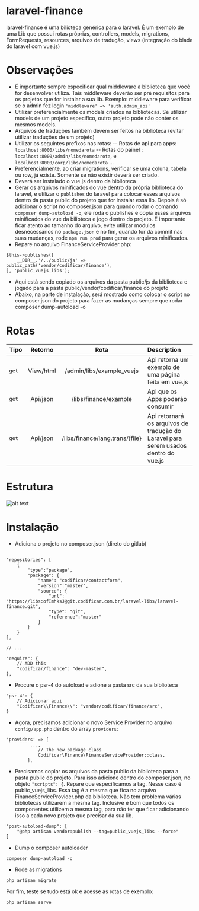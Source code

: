# laravel-finance
laravel-finance é uma bilioteca genérica para o laravel. É um exemplo de uma Lib que possui rotas próprias, controllers, models, migrations, FormRequests, resources, arquivos de tradução, views (integração do blade do laravel com vue.js)

# Observações
- É importante sempre especificar qual middleware a biblioteca que você for desenvolver utiliza. Tais middleware deverão ser pré requisitos para os projetos que for instalar a sua lib. Exemplo: middleware para verificar se o admin fez login `'middleware' => 'auth.admin_api'`
- Utilizar preferencialmente os models criados na bibliotecas. Se utilizar models de um projeto especifíco, outro projeto pode não conter os mesmos models.
- Arquivos de traduções também devem ser feitos na biblioteca (evitar utilizar traduções de um projeto)
- Utilizar os seguintes prefixos nas rotas:
-- Rotas de api para apps: `localhost:8000/libs/nomedarota`
-- Rotas do painel : `localhost:8000/admin/libs/nomedarota`, e `localhost:8000/corp/libs/nomedarota` ...
- Preferencialmente, ao criar migrations, verificar se uma coluna, tabela ou row, já existe. Somente se não existir deverá ser criado.
- Deverá ser instalado o vue.js dentro da biblioteca
-  Gerar os arquivos minificados do vue dentro da própria biblioteca do laravel, e utilizar o `publishes` do laravel para colocar esses arquivos dentro da pasta public do projeto que for instalar essa lib. Depois é só adicionar o script no composer.json para quando rodar o comando `composer dump-autoload -o`, ele roda o publishes e copia esses arquivos minificados do vue da bilioteca e jogo dentro do projeto. É importante ficar atento ao tamanho do arquivo, evite utilizar modulos desnecessários no `package.json` e no fim, quando for da commit nas suas mudanças, rode `npm run prod` para gerar os arquivos minificados.
- Repare no arquivo FinanceServiceProvider.php: 
```
$this->publishes([
    __DIR__.'/../public/js' => public_path('vendor/codificar/finance'),
], 'public_vuejs_libs'); 
```
- Aqui está sendo copiado os arquivos da pasta public/js da biblioteca e jogado para a pasta public/vendor/codificar/finance do projeto
- Abaixo, na parte de instalação, será mostrado como colocar o script no composer.json do projeto para fazer as mudanças sempre que rodar composer dump-autoload -o

# Rotas
| Tipo  | Retorno | Rota  | Description |
| :------------ |:---------------: |:---------------:| :-----|
| `get` | View/html | /admin/libs/example_vuejs | Api retorna um exemplo de uma página feita em vue.js |
| `get` | Api/json | /libs/finance/example | Api que os Apps poderão consumir | 
| `get` | Api/json | /libs/finance/lang.trans/{file} | Api retornará os arquivos de tradução do Laravel para serem usados dentro do vue.js |


# Estrutura
 ![alt text](https://i.imgur.com/PsahJHb.jpg)


# Instalação

- Adiciona o projeto no composer.json (direto do gitlab)

```

"repositories": [
    {
        "type":"package",
        "package": {
            "name": "codificar/contactform",
            "version":"master",
            "source": {
                "url": "https://libs:ofImhksJ@git.codificar.com.br/laravel-libs/laravel-finance.git",
                "type": "git",
                "reference":"master"
            }
        }
    }
],

// ...

"require": {
    // ADD this
    "codificar/finance": "dev-master",
},

```

- Procure o psr-4 do autoload e adione a pasta src da sua biblioteca
```
"psr-4": {
    // Adicionar aqui
    "Codificar\\Finance\\": "vendor/codificar/finance/src",
}
```

- Agora, precisamos adicionar o novo Service Provider no arquivo `config/app.php` dentro do array `providers`:

```
'providers' => [
         ...,
            // The new package class
            Codificar\Finance\FinanceServiceProvider::class,
        ],
```
- Precisamos copiar os arquivos da pasta public da biblioteca para a pasta public do projeto. Para isso adicione dentro do composer.json, no objeto `"scripts": {`. Repare que especificamos a tag. Nesse caso é public_vuejs_libs. Essa tag é a mesma que fica no arquivo FinanceServiceProvider.php da biblioteca. Não tem problema várias bibliotecas utilizarem a mesma tag. Inclusive é bom que todos os componentes utilizem a mesma tag, para não ter que ficar adicionando isso a cada novo projeto que precisar da sua lib.
```
"post-autoload-dump": [
	"@php artisan vendor:publish --tag=public_vuejs_libs --force"
]
```

- Dump o composer autoloader

```
composer dump-autoload -o
```

- Rode as migrations

```
php artisan migrate
```

Por fim, teste se tudo está ok e acesse as rotas de exemplo:

```
php artisan serve
```